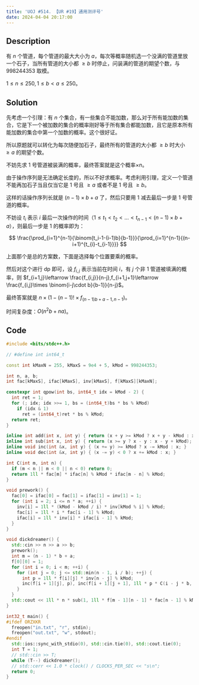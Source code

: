 ```yaml
---
title: 'UOJ #514. 【UR #19】通用测评号'
date: 2024-04-04 20:17:00
---
```


## Description

有 $n$ 个管道，每个管道的最大大小为 $a$，每次等概率随机选一个没满的管道里放一个石子，当所有管道的大小都 $\geq b$ 时停止，问装满的管道的期望个数，与 $998244353$ 取模。

$1 \le n \le 250,1 \le b < a \le 250$。

## Solution

先考虑一个引理：有 $n$ 个集合，有一些集合不能加数，那么对于所有能加数的集合，它是下一个被加数的集合的概率刚好等于所有集合都能加数，且它是原本所有能加数的集合中第一个加数的概率。这个很好证。

所以原题就可以转化为每次随便加石子，最终所有的管道的大小都 $\geq b$ 时大小 $\geq a$ 的期望个数。

不妨先求 $1$ 号管道被装满的概率，最终答案就是这个概率$\times n$。

由于操作序列是无法确定长度的，所以不好求概率。考虑利用引理，定义一个管道不能再加石子当且仅当它是 $1$ 号且 $\geq a$ 或者不是 $1$ 号且 $\geq b$。

这样的话操作序列长就是 $(n-1)\times b+a$ 了，然后只要用 $1$ 减去最后一步是 $1$ 号管道的概率。

不妨设 $t_i$ 表示 $i$ 最后一次操作的时间（$1\leq t_1<t_2<\dots<t_{n-1}<(n-1)\times b+a$），则最后一步是 $1$ 的概率即为：

$$
\frac{\prod_{i=1}^{n-1}{\binom{t_i-1-(i-1)b}{b-1}}}{\prod_{i=1}^{n-1}{(n-i+1)^{t_{i}-t_{i-1}}}}
$$

上面那个是总的方案数，下面是选择每个位置要乘的概率。

然后对这个进行 dp 即可，设 $f_{i,j}$ 表示当前在时间 $i$，有 $j$ 个非 $1$ 管道被填满的概率，则 $f_{i+1,j}\leftarrow \frac{f_{i,j}}{n-j},f_{i+1,j+1}\leftarrow \frac{f_{i,j}\times \binom{i-j\cdot b}{b-1}}{n-j}$。

最终答案就是 $n\times \left(1-(n-1)!\times f_{(n-1)b+a-1,n-1}\right)$。

时间复杂度：$O(n^2b+na)$。

## Code

```cpp
#include <bits/stdc++.h>

// #define int int64_t

const int kMaxN = 255, kMaxS = 9e4 + 5, kMod = 998244353;

int n, a, b;
int fac[kMaxS], ifac[kMaxS], inv[kMaxS], f[kMaxS][kMaxN];

constexpr int qpow(int bs, int64_t idx = kMod - 2) {
  int ret = 1;
  for (; idx; idx >>= 1, bs = (int64_t)bs * bs % kMod)
    if (idx & 1)
      ret = (int64_t)ret * bs % kMod;
  return ret;
}

inline int add(int x, int y) { return (x + y >= kMod ? x + y - kMod : x + y); }
inline int sub(int x, int y) { return (x >= y ? x - y : x - y + kMod); }
inline void inc(int &x, int y) { (x += y) >= kMod ? x -= kMod : x; }
inline void dec(int &x, int y) { (x -= y) < 0 ? x += kMod : x; }

int C(int m, int n) {
  if (m < n || m < 0 || n < 0) return 0;
  return 1ll * fac[m] * ifac[n] % kMod * ifac[m - n] % kMod;
}

void prework() {
  fac[0] = ifac[0] = fac[1] = ifac[1] = inv[1] = 1;
  for (int i = 2; i <= n * a; ++i) {
    inv[i] = 1ll * (kMod - kMod / i) * inv[kMod % i] % kMod;
    fac[i] = 1ll * i * fac[i - 1] % kMod;
    ifac[i] = 1ll * inv[i] * ifac[i - 1] % kMod;
  }
}

void dickdreamer() {
  std::cin >> n >> a >> b;
  prework();
  int m = (n - 1) * b + a;
  f[0][0] = 1;
  for (int i = 0; i < m; ++i) {
    for (int j = 0; j <= std::min(n - 1, i / b); ++j) {
      int p = 1ll * f[i][j] * inv[n - j] % kMod;
      inc(f[i + 1][j], p), inc(f[i + 1][j + 1], 1ll * p * C(i - j * b, b - 1) % kMod);
    }
  }
  std::cout << 1ll * n * sub(1, 1ll * f[m - 1][n - 1] * fac[n - 1] % kMod) % kMod << '\n';
}

int32_t main() {
#ifdef ORZXKR
  freopen("in.txt", "r", stdin);
  freopen("out.txt", "w", stdout);
#endif
  std::ios::sync_with_stdio(0), std::cin.tie(0), std::cout.tie(0);
  int T = 1;
  // std::cin >> T;
  while (T--) dickdreamer();
  // std::cerr << 1.0 * clock() / CLOCKS_PER_SEC << "s\n";
  return 0;
}
```